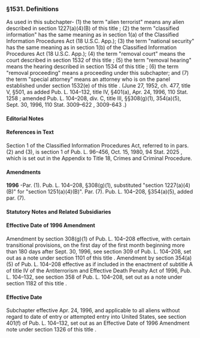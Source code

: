 <!--
url: https://uscode.house.gov/view.xhtml?req=granuleid:USC-prelim-title8-section1531&num=0&edition=prelim
date_accessed: 2024-07-28 23:46:20
-->
### §1531\. Definitions
 As used in this subchapter\-
 (1\) the term "alien terrorist" means any alien described in
 section 1227(a)(4\)(B) of this title
 ;
 (2\) the term "classified information" has the same meaning as in section 1(a) of the Classified Information Procedures Act (18 U.S.C. App.);
 (3\) the term "national security" has the same meaning as in section 1(b) of the Classified Information Procedures Act (18 U.S.C. App.);
 (4\) the term "removal court" means the court described in
 section 1532 of this title
 ;
 (5\) the term "removal hearing" means the hearing described in
 section 1534 of this title
 ;
 (6\) the term "removal proceeding" means a proceeding under this subchapter; and
 (7\) the term "special attorney" means an attorney who is on the panel established under
 section 1532(e) of this title
 .
 (June 27, 1952, ch. 477, title V, §501, as added
 Pub. L. 104–132,
 title IV, §401(a), Apr. 24, 1996,
 110 Stat. 1258
 ; amended
 Pub. L. 104–208,
 div. C, title III, §§308(g)(1\), 354(a)(5\), Sept. 30, 1996,
 110 Stat. 3009–622
 ,
 3009\-643 
 .)
#### **Editorial Notes**
#### References in Text
 Section 1 of the Classified Information Procedures Act, referred to in pars. (2\) and (3\), is section 1 of
 Pub. L. 96–456,
 Oct. 15, 1980,
 94 Stat. 2025
 , which is set out in the Appendix to Title 18, Crimes and Criminal Procedure.
#### Amendments
**1996** 
 \-Par. (1\).
 Pub. L. 104–208,
 §308(g)(1\), substituted "section 1227(a)(4\)(B)" for "section 1251(a)(4\)(B)".
 Par. (7\).
 Pub. L. 104–208,
 §354(a)(5\), added par. (7\).
#### **Statutory Notes and Related Subsidiaries**
#### Effective Date of 1996 Amendment
 Amendment by section 308(g)(1\) of
 Pub. L. 104–208
 effective, with certain transitional provisions, on the first day of the first month beginning more than 180 days after Sept. 30, 1996, see section 309 of
 Pub. L. 104–208,
 set out as a note under
 section 1101 of this title
 .
 Amendment by section 354(a)(5\) of
 Pub. L. 104–208
 effective as if included in the enactment of subtitle A of title IV of the Antiterrorism and Effective Death Penalty Act of 1996,
 Pub. L. 104–132,
 see section 358 of
 Pub. L. 104–208,
 set out as a note under
 section 1182 of this title
 .
#### Effective Date
 Subchapter effective Apr. 24, 1996, and applicable to all aliens without regard to date of entry or attempted entry into United States, see section 401(f) of
 Pub. L. 104–132,
 set out as an Effective Date of 1996 Amendment note under
 section 1326 of this title
 .
